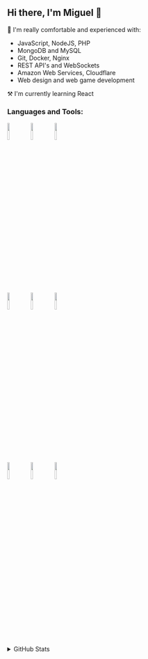 ## Hi there, I'm Miguel 👋

👀 I'm really comfortable and experienced with:
- JavaScript, NodeJS, PHP
- MongoDB and MySQL
- Git, Docker, Nginx
- REST API's and WebSockets
- Amazon Web Services, Cloudflare
- Web design and web game development


⚒️ I'm currently learning React

### Languages and Tools:

<p>
  <code><img width="10%" src="https://www.vectorlogo.zone/logos/visualstudio_code/visualstudio_code-ar21.svg"></code>
  <code><img width="10%" src="https://www.vectorlogo.zone/logos/javascript/javascript-ar21.svg"></code>
  <code><img width="10%" src="https://www.vectorlogo.zone/logos/nodejs/nodejs-ar21.svg"></code>
  <br/>
  <code><img width="10%" src="https://www.vectorlogo.zone/logos/mysql/mysql-ar21.svg"></code>
  <code><img width="10%" src="https://www.vectorlogo.zone/logos/mongodb/mongodb-ar21.svg"></code>
  <code><img width="10%" src="https://www.vectorlogo.zone/logos/amazon_aws/amazon_aws-ar21.svg"></code>
  <br/>
  <code><img width="10%" src="https://www.vectorlogo.zone/logos/git-scm/git-scm-ar21.svg"></code>
  <code><img width="10%" src="https://www.vectorlogo.zone/logos/docker/docker-ar21.svg"></code>
  <code><img width="10%" src="https://www.vectorlogo.zone/logos/cloudflare/cloudflare-ar21.svg"></code>
</p>
<br/>
<details>
  <summary>GitHub Stats</summary>
  <p>

  [![sgmiguel's GitHub stats](https://github-readme-stats.vercel.app/api?username=sgmiguel&count_private=true&show_icons=true)](https://github.com/anuraghazra/github-readme-stats)
  [![sgmiguel's Top Langs](https://github-readme-stats.vercel.app/api/top-langs/?username=sgmiguel)](https://github.com/anuraghazra/github-readme-stats)

  </p>
</details>
